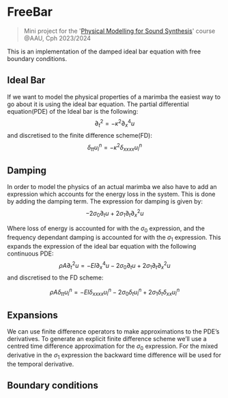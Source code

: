 # FreeBar
> Mini project for the '[Physical Modelling for Sound Synthesis](https://moduler.aau.dk/course/2023-2024/MSNSMCM2175)' course @AAU, Cph 2023/2024

This is an implementation of the damped ideal bar equation with free boundary conditions.
## Ideal Bar

If we want to model the physical properties of a marimba the easiest way to go about it is using the ideal bar equation.
The partial differential equation(PDE) of the Ideal bar is the following:
$$\partial^2_t=-\kappa^2\partial^4_xu$$
and discretised to the finite difference scheme(FD):
$$\delta_{tt}u^n_l=-\kappa^2\delta_{xxxx}u^n_l$$

## Damping
In order to model the physics of an actual marimba we also have to add an expression which accounts for the energy loss in the system. 
This is done by adding the damping term. The expression for damping is given by:
$$-2\sigma_0\partial_tu+2\sigma_1\partial_t\partial^2_xu$$

Where loss of energy is accounted for with the $\sigma_0$ expression, and the frequency dependant damping is accounted for with the $\sigma_1$ expression. This expands the expression of the ideal bar equation with the following continuous PDE:
$$\rho A\partial^2_tu=-EI\partial^4_xu-2\sigma_0\partial_tu+2\sigma_1\partial_t\partial^2_x u$$
and discretised to the FD scheme:

$$\rho A \delta_{tt}u^n_l=-EI\delta_{xxxx}u^n_l-2\sigma_0\delta_tu^n_l+2\sigma_1\delta_t\delta_{xx}u^n_l$$

## Expansions
We can use finite difference operators to make approximations to the PDE’s derivatives. 
To generate an explicit finite difference scheme we’ll use a centred time difference approximation for the $\sigma_0$ expression. 
For the mixed derivative in the $\sigma_1$ expression the backward time difference will be used for the temporal
derivative.


## Boundary conditions
